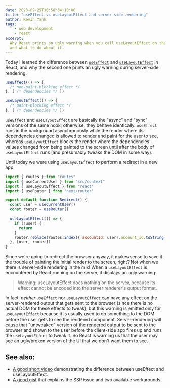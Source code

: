 ```yaml
---
date: 2023-09-25T10:58:34+10:00
title: "useEffect vs useLayoutEffect and server-side rendering"
author: Kevin Yank
tags:
    - web development
    - react
excerpt:
  Why React prints an ugly warning when you call useLayoutEffect on the server,
  and what to do about it.
---
```


Today I learned
the difference between [`useEffect`][useEffect] and [`useLayoutEffect`][useLayoutEffect] in React,
and why the second one prints an ugly warning during server-side rendering.

```js
useEffect(() => {
  /* non-paint-blocking effect */
}, [ /* dependencies */ ])
```

```js
useLayoutEffect(() => {
  /* paint-blocking effect */
}, [ /* dependencies */ ])
```

`useEffect` and `useLayoutEffect` are basically
the "async" and "sync" versions of the same hook;
otherwise, they behave identically.
`useEffect` runs in the background asynchronously
while the render where its dependencies changed is allowed to render and paint
for the user to see,
whereas `useLayoutEffect`
blocks the render where the dependencies' values changed
from being painted to the screen
until after the body of `useLayoutEffect` runs
(and presumably tweaks the DOM in some way).

Until today we were using `useLayoutEffect` to perform a redirect in a new app:


```jsx
import { routes } from "routes"
import { useCurrentUser } from "src/context"
import { useLayoutEffect } from "react"
import { useRouter } from "next/router"

export default function Redirect() {
  const user = useCurrentUser()
  const router = useRouter()

  useLayoutEffect(() => {
    if (!user) {
      return
    }
    router.replace(routes.index({ accountId: user?.account_id.toString() }))
  }, [user, router])
}
```

Since we're going to redirect the browser anyway,
it makes sense to save it the trouble of
painting the initial render to the screen, right?
Not when we there is server-side rendering in the mix!
When a `useLayoutEffect` is encountered by React running on the server, it displays an ugly warning:

> Warning: useLayoutEffect does nothing on the server, because its effect cannot be encoded into the server renderer's output format.

In fact, _neither_ `useEffect` nor `useLayoutEffect` can have any effect
on the server-rendered output that gets sent to the browser
(since there is no actual DOM for these effects to tweak),
but this warning is emitted only for `useLayoutEffect` because
it is usually used to do something to the DOM
before the user gets to see the rendered component.
Server-rendering will cause that "untweaked" version of the rendered output
to be sent to the browser and shown to the user
before the client-side app fires up and runs the `useLayoutEffect` to tweak it.
So React is warning us that the user may see an ugly/broken version of the UI
that we don't want them to see.

## See also:

* [A good short video](https://www.youtube.com/watch?v=pHxQtHwcT-s) demonstrating the difference between useEffect and useLayoutEffect.
* [A good gist](https://gist.github.com/gaearon/e7d97cdf38a2907924ea12e4ebdf3c85) that explains the SSR issue and two available workarounds.

[useEffect]: https://react.dev/reference/react/useEffect
[useLayoutEffect]: https://react.dev/reference/react/useLayoutEffect
